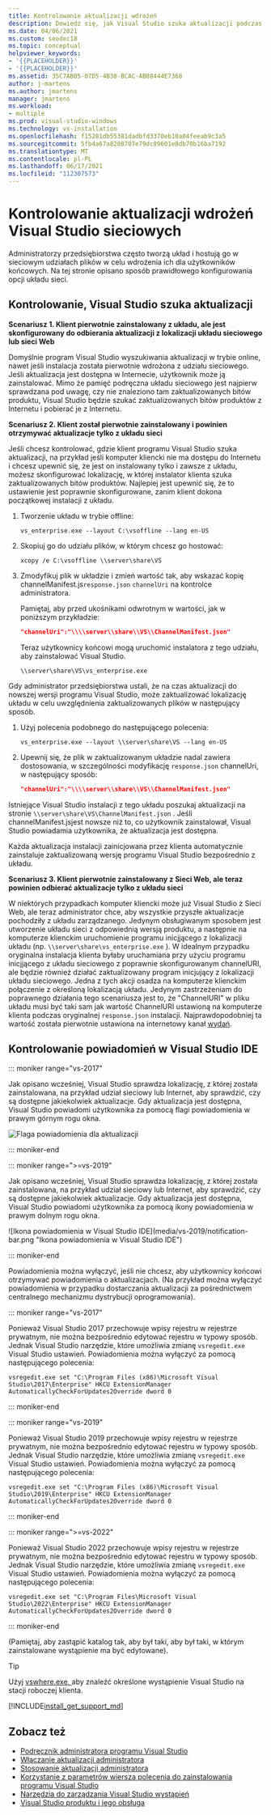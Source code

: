 ```yaml
---
title: Kontrolowanie aktualizacji wdrożeń
description: Dowiedz się, jak Visual Studio szuka aktualizacji podczas instalacji z sieci.
ms.date: 04/06/2021
ms.custom: seodec18
ms.topic: conceptual
helpviewer_keywords:
- '{{PLACEHOLDER}}'
- '{{PLACEHOLDER}}'
ms.assetid: 35C7AB05-07D5-4B38-BCAC-AB88444E7368
author: j-martens
ms.author: jmartens
manager: jmartens
ms.workload:
- multiple
ms.prod: visual-studio-windows
ms.technology: vs-installation
ms.openlocfilehash: f15281db55381dadbfd3370eb10a04feeab9c3a5
ms.sourcegitcommit: 5fb4a67a8208707e79dc09601e8db70b16ba7192
ms.translationtype: MT
ms.contentlocale: pl-PL
ms.lasthandoff: 06/17/2021
ms.locfileid: "112307573"
---
```

# <a name="control-updates-to-network-based-visual-studio-deployments"></a>Kontrolowanie aktualizacji wdrożeń Visual Studio sieciowych

Administratorzy przedsiębiorstwa często tworzą układ i hostują go w sieciowym udziałach plików w celu wdrożenia ich dla użytkowników końcowych. Na tej stronie opisano sposób prawidłowego konfigurowania opcji układu sieci.

## <a name="controlling-where-visual-studio-looks-for-updates"></a>Kontrolowanie, Visual Studio szuka aktualizacji

**Scenariusz 1. Klient pierwotnie zainstalowany z układu, ale jest skonfigurowany do odbierania aktualizacji z lokalizacji układu sieciowego lub sieci Web**

Domyślnie program Visual Studio wyszukiwania aktualizacji w trybie online, nawet jeśli instalacja została pierwotnie wdrożona z udziału sieciowego. Jeśli aktualizacja jest dostępna w Internecie, użytkownik może ją zainstalować. Mimo że pamięć podręczna układu sieciowego jest najpierw sprawdzana pod uwagę, czy nie znaleziono tam zaktualizowanych bitów produktu, Visual Studio będzie szukać zaktualizowanych bitów produktów z Internetu i pobierać je z Internetu.

**Scenariusz 2. Klient został pierwotnie zainstalowany i powinien otrzymywać aktualizacje tylko z układu sieci**

Jeśli chcesz kontrolować, gdzie klient programu Visual Studio szuka aktualizacji, na przykład jeśli komputer kliencki nie ma dostępu do Internetu i chcesz upewnić się, że jest on instalowany tylko i zawsze z układu, możesz skonfigurować lokalizację, w której instalator klienta szuka zaktualizowanych bitów produktów. Najlepiej jest upewnić się, że to ustawienie jest poprawnie skonfigurowane, zanim klient dokona początkowej instalacji z układu.

1. Tworzenie układu w trybie offline:

   ```shell
   vs_enterprise.exe --layout C:\vsoffline --lang en-US
   ```

2. Skopiuj go do udziału plików, w którym chcesz go hostować:

   ```shell
   xcopy /e C:\vsoffline \\server\share\VS
   ```

3. Zmodyfikuj plik w układzie i zmień wartość tak, aby wskazać kopię channelManifest.js`response.json` `channelUri` na kontrolce administratora.

   Pamiętaj, aby przed ukośnikami odwrotnym w wartości, jak w poniższym przykładzie:

   ```json
   "channelUri":"\\\\server\\share\\VS\\ChannelManifest.json"
   ```

   Teraz użytkownicy końcowi mogą uruchomić instalatora z tego udziału, aby zainstalować Visual Studio.

   ```shell
   \\server\share\VS\vs_enterprise.exe
   ```

Gdy administrator przedsiębiorstwa ustali, że na czas aktualizacji do nowszej wersji programu [](update-a-network-installation-of-visual-studio.md) Visual Studio, może zaktualizować lokalizację układu w celu uwzględnienia zaktualizowanych plików w następujący sposób.

1. Użyj polecenia podobnego do następującego polecenia:

   ```shell
   vs_enterprise.exe --layout \\server\share\VS --lang en-US
   ```

2. Upewnij się, że plik w zaktualizowanym układzie nadal zawiera dostosowania, w szczególności modyfikację `response.json` channelUri, w następujący sposób:

   ```json
   "channelUri":"\\\\server\\share\\VS\\ChannelManifest.json"
   ```

Istniejące Visual Studio instalacji z tego układu poszukaj aktualizacji na stronie `\\server\share\VS\ChannelManifest.json` . Jeśli channelManifest.jsjest nowsze niż to, co użytkownik zainstalował, Visual Studio powiadamia użytkownika, że aktualizacja jest dostępna.

Każda aktualizacja instalacji zainicjowana przez klienta automatycznie zainstaluje zaktualizowaną wersję programu Visual Studio bezpośrednio z układu.

**Scenariusz 3. Klient pierwotnie zainstalowany z Sieci Web, ale teraz powinien odbierać aktualizacje tylko z układu sieci**

W niektórych przypadkach komputer kliencki może już Visual Studio z Sieci Web, ale teraz administrator chce, aby wszystkie przyszłe aktualizacje pochodziły z układu zarządzanego. Jedynym obsługiwanym sposobem jest utworzenie układu sieci z odpowiednią wersją produktu, a następnie na komputerze  klienckim uruchomienie programu inicjjącego z lokalizacji układu (np. `\\server\share\vs_enterprise.exe` ). W idealnym przypadku oryginalna instalacja klienta byłaby uruchamiana przy użyciu programu inicjjącego z układu sieciowego z poprawnie skonfigurowanym channelURI, ale będzie również działać zaktualizowany program inicjujący z lokalizacji układu sieciowego. Jedna z tych akcji osadza na komputerze klienckim połączenie z określoną lokalizacją układu. Jedynym zastrzeżeniam do poprawnego działania tego scenariusza jest to, że "ChannelURI" w pliku układu musi być taki sam jak wartość ChannelURI ustawioną na komputerze klienta podczas oryginalnej `response.json` instalacji. Najprawdopodobniej ta wartość została pierwotnie ustawiona na internetowy kanał [wydań](https://aka.ms/vs/16/release/channel).

## <a name="controlling-notifications-in-the-visual-studio-ide"></a>Kontrolowanie powiadomień w Visual Studio IDE

::: moniker range="vs-2017"

Jak opisano wcześniej, Visual Studio sprawdza lokalizację, z której została zainstalowana, na przykład udział sieciowy lub Internet, aby sprawdzić, czy są dostępne jakiekolwiek aktualizacje. Gdy aktualizacja jest dostępna, Visual Studio powiadomi użytkownika za pomocą flagi powiadomienia w prawym górnym rogu okna.

   ![Flaga powiadomienia dla aktualizacji](media/notification-flag.png)

::: moniker-end

::: moniker range=">=vs-2019&quot;

Jak opisano wcześniej, Visual Studio sprawdza lokalizację, z której została zainstalowana, na przykład udział sieciowy lub Internet, aby sprawdzić, czy są dostępne jakiekolwiek aktualizacje. Gdy aktualizacja jest dostępna, Visual Studio powiadomi użytkownika za pomocą ikony powiadomienia w prawym dolnym rogu okna.

   ![Ikona powiadomienia w Visual Studio IDE](media/vs-2019/notification-bar.png &quot;Ikona powiadomienia w Visual Studio IDE")

::: moniker-end

Powiadomienia można wyłączyć, jeśli nie chcesz, aby użytkownicy końcowi otrzymywać powiadomienia o aktualizacjach. (Na przykład można wyłączyć powiadomienia w przypadku dostarczania aktualizacji za pośrednictwem centralnego mechanizmu dystrybucji oprogramowania).

::: moniker range="vs-2017"

Ponieważ Visual Studio 2017 [](tools-for-managing-visual-studio-instances.md#editing-the-registry-for-a-visual-studio-instance)przechowuje wpisy rejestru w rejestrze prywatnym, nie można bezpośrednio edytować rejestru w typowy sposób. Jednak Visual Studio narzędzie, które umożliwia zmianę `vsregedit.exe` Visual Studio ustawień. Powiadomienia można wyłączyć za pomocą następującego polecenia:

```shell
vsregedit.exe set "C:\Program Files (x86)\Microsoft Visual Studio\2017\Enterprise" HKCU ExtensionManager AutomaticallyCheckForUpdates2Override dword 0
```

::: moniker-end

::: moniker range="vs-2019"

Ponieważ Visual Studio 2019 [](tools-for-managing-visual-studio-instances.md#editing-the-registry-for-a-visual-studio-instance)przechowuje wpisy rejestru w rejestrze prywatnym, nie można bezpośrednio edytować rejestru w typowy sposób. Jednak Visual Studio narzędzie, które umożliwia zmianę `vsregedit.exe` Visual Studio ustawień. Powiadomienia można wyłączyć za pomocą następującego polecenia:

```shell
vsregedit.exe set "C:\Program Files (x86)\Microsoft Visual Studio\2019\Enterprise" HKCU ExtensionManager AutomaticallyCheckForUpdates2Override dword 0
```

::: moniker-end

::: moniker range=">=vs-2022"

Ponieważ Visual Studio 2022 [](tools-for-managing-visual-studio-instances.md#editing-the-registry-for-a-visual-studio-instance)przechowuje wpisy rejestru w rejestrze prywatnym, nie można bezpośrednio edytować rejestru w typowy sposób. Jednak Visual Studio narzędzie, które umożliwia zmianę `vsregedit.exe` Visual Studio ustawień. Powiadomienia można wyłączyć za pomocą następującego polecenia:

```shell
vsregedit.exe set "C:\Program Files\Microsoft Visual Studio\2022\Enterprise" HKCU ExtensionManager AutomaticallyCheckForUpdates2Override dword 0
```

::: moniker-end

(Pamiętaj, aby zastąpić katalog tak, aby był taki, aby był taki, w którym zainstalowane wystąpienie ma być edytowane).

> [!TIP]
> Użyj [vswhere.exe, ](tools-for-managing-visual-studio-instances.md#detecting-existing-visual-studio-instances) aby znaleźć określone wystąpienie Visual Studio na stacji roboczej klienta.

[!INCLUDE[install_get_support_md](includes/install_get_support_md.md)]

## <a name="see-also"></a>Zobacz też

* [Podręcznik administratora programu Visual Studio](visual-studio-administrator-guide.md)
* [Włączanie aktualizacji administratora](enabling-administrator-updates.md)
* [Stosowanie aktualizacji administratora](applying-administrator-updates.md)
* [Korzystanie z parametrów wiersza polecenia do zainstalowania programu Visual Studio](use-command-line-parameters-to-install-visual-studio.md)
* [Narzędzia do zarządzania Visual Studio wystąpień](tools-for-managing-visual-studio-instances.md)
* [Visual Studio produktu i jego obsługa](/visualstudio/releases/2019/servicing/)
